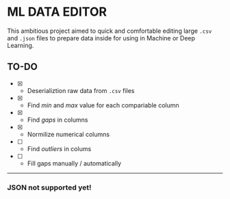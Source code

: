 # ML DATA EDITOR

This ambitious project aimed to quick and comfortable editing large `.csv` and `.json` files to prepare data inside for using in Machine or Deep Learning.

## TO-DO

- [x] - Deserializtion raw data from `.csv` files
- [x] - Find _min_ and _max_ value for each compariable column
- [x] - Find _gaps_ in columns
- [x] - Normilize numerical columns
- [ ] - Find _outliers_ in colums
- [ ] - Fill gaps manually / automatically

---

### JSON not supported yet!
